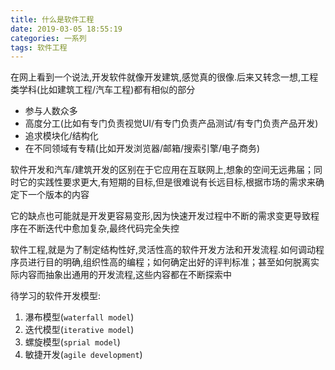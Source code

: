 ```yaml
---
title: 什么是软件工程
date: 2019-03-05 18:55:19
categories: 一系列
tags: 软件工程
---
```


在网上看到一个说法,开发软件就像开发建筑,感觉真的很像.后来又转念一想,工程类学科(比如建筑工程/汽车工程)都有相似的部分

* 参与人数众多
* 高度分工(比如有专门负责视觉UI/有专门负责产品测试/有专门负责产品开发)
* 追求模块化/结构化
* 在不同领域有专精(比如开发浏览器/邮箱/搜索引擎/电子商务)

软件开发和汽车/建筑开发的区别在于它应用在互联网上,想象的空间无远弗届；同时它的实践性要求更大,有短期的目标,但是很难说有长远目标,根据市场的需求来确定下一个版本的内容  

它的缺点也可能就是开发更容易变形,因为快速开发过程中不断的需求变更导致程序在不断迭代中愈加复杂,最终代码完全失控

软件工程,就是为了制定结构性好,灵活性高的软件开发方法和开发流程.如何调动程序员进行目的明确,组织性高的编程；如何确定出好的评判标准；甚至如何脱离实际内容而抽象出通用的开发流程,这些内容都在不断探索中

待学习的软件开发模型:

1. 瀑布模型(`waterfall model`)
2. 迭代模型(`iterative model`)
3. 螺旋模型(`sprial model`)
4. 敏捷开发(`agile development`)